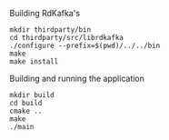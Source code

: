 
Building RdKafka's 
```
mkdir thirdparty/bin
cd thirdparty/src/librdkafka
./configure --prefix=$(pwd)/../../bin
make
make install
```

Building and running the application
```
mkdir build
cd build
cmake ..
make
./main
```
